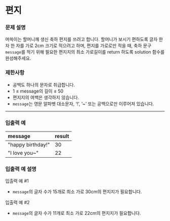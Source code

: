 # 편지

### 문제 설명

머쓱이는 할머니께 생신 축하 편지를 쓰려고 합니다. 할머니가 보시기 편하도록 글자 한 자 한 자를 가로 2cm 크기로 적으려고 하며, 편지를 가로로만 적을 때, 축하 문구 `message`를 적기 위해 필요한 편지지의 최소 가로길이를 return 하도록 solution 함수를 완성해주세요.

### 제한사항
- 공백도 하나의 문자로 취급합니다.
- 1 ≤ message의 길이 ≤ 50
- 편지지의 여백은 생각하지 않습니다.
- `message`는 영문 알파벳 대소문자, ‘!’, ‘~’ 또는 공백으로만 이루어져 있습니다.

---

### 입출력 예
|message|result|
|:---|:---|
|"happy birthday!"|30|
|"I love you~"|22|

### 입출력 예 설명
입출력 예 #1
- `message`의 글자 수가 15개로 최소 가로 30cm의 편지지가 필요합니다.

입출력 예 #2
- `message`의 글자 수가 11개로 최소 가로 22cm의 편지지가 필요합니다.
